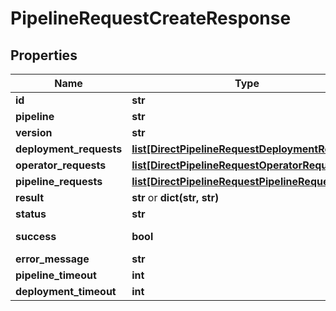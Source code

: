 # PipelineRequestCreateResponse

## Properties
Name | Type | Notes
------------ | ------------- | -------------
**id** | **str** |
**pipeline** | **str** | [optional]
**version** | **str** |
**deployment_requests** | [**list[DirectPipelineRequestDeploymentRequest]**](DirectPipelineRequestDeploymentRequest.md) |
**operator_requests** | [**list[DirectPipelineRequestOperatorRequest]**](DirectPipelineRequestOperatorRequest.md) |
**pipeline_requests** | [**list[DirectPipelineRequestPipelineRequest]**](DirectPipelineRequestPipelineRequest.md) |
**result** | **str** or **dict(str, str)** | [optional]
**status** | **str** |
**success** | **bool** | [optional] [deprecated]
**error_message** | **str** | [optional]
**pipeline_timeout** | **int** | [optional]
**deployment_timeout** | **int** | [optional]


